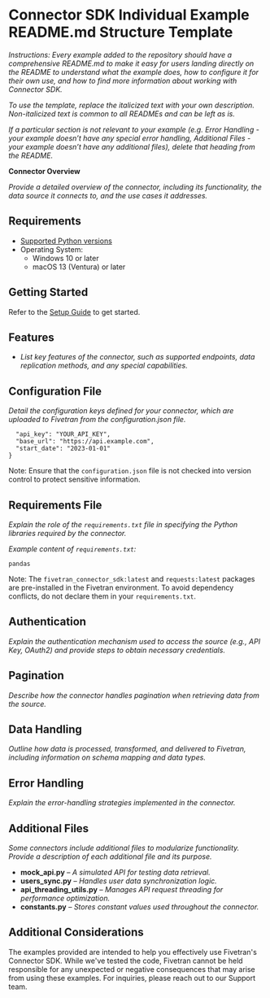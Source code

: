 # **Connector SDK Individual Example README.md Structure Template**

*Instructions: Every example added to the repository should have a comprehensive README.md to make it easy for users landing directly on the README to understand what the example does, how to configure it for their own use, and how to find more information about working with Connector SDK.*

*To use the template, replace the italicized text with your own description. Non-italicized text is common to all READMEs and can be left as is.*

*If a particular section is not relevant to your example (e.g. Error Handling \- your example doesn’t have any special error handling, Additional Files \- your example doesn’t have any additional files), delete that heading from the README.*

**Connector Overview**

*Provide a detailed overview of the connector, including its functionality, the data source it connects to, and the use cases it addresses.*

## **Requirements**

* [Supported Python versions](https://github.com/fivetran/fivetran_connector_sdk/blob/main/README.md#requirements)   
* Operating System:  
  * Windows 10 or later  
  * macOS 13 (Ventura) or later

## **Getting Started**

Refer to the [Setup Guide](https://fivetran.com/docs/connectors/connector-sdk/setup-guide) to get started.

## **Features**

* *List key features of the connector, such as supported endpoints, data replication methods, and any special capabilities.*

## **Configuration File**

*Detail the configuration keys defined for your connector, which are uploaded to Fivetran from the configuration.json file.* 

```
  "api_key": "YOUR_API_KEY",
  "base_url": "https://api.example.com",
  "start_date": "2023-01-01"
}
```

Note: Ensure that the `configuration.json` file is not checked into version control to protect sensitive information.

## **Requirements File**

*Explain the role of the `requirements.txt` file in specifying the Python libraries required by the connector.*

*Example content of `requirements.txt`:*

```
pandas
```

Note: The `fivetran_connector_sdk:latest` and `requests:latest` packages are pre-installed in the Fivetran environment. To avoid dependency conflicts, do not declare them in your `requirements.txt`.

## **Authentication**

*Explain the authentication mechanism used to access the source (e.g., API Key, OAuth2) and provide steps to obtain necessary credentials.*

## **Pagination**

*Describe how the connector handles pagination when retrieving data from the source.*

## **Data Handling**

*Outline how data is processed, transformed, and delivered to Fivetran, including information on schema mapping and data types.*

## **Error Handling**

*Explain the error-handling strategies implemented in the connector.*

## **Additional Files**

*Some connectors include additional files to modularize functionality. Provide a description of each additional file and its purpose.*

* **mock\_api.py** – *A simulated API for testing data retrieval.*  
* **users\_sync.py** – *Handles user data synchronization logic.*  
* **api\_threading\_utils.py** – *Manages API request threading for performance optimization.*  
* **constants.py** – *Stores constant values used throughout the connector.*

## **Additional Considerations**

The examples provided are intended to help you effectively use Fivetran's Connector SDK. While we've tested the code, Fivetran cannot be held responsible for any unexpected or negative consequences that may arise from using these examples. For inquiries, please reach out to our Support team.